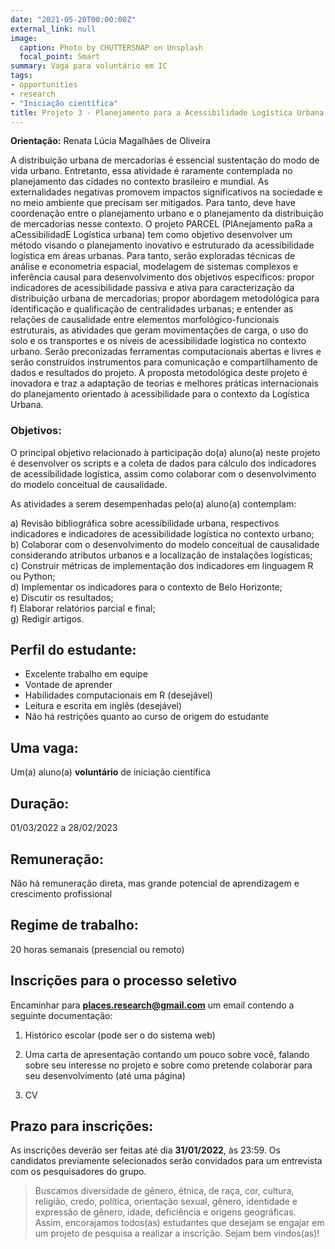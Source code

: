 ```yaml
---
date: "2021-05-20T00:00:00Z"
external_link: null
image:
  caption: Photo by CHUTTERSNAP on Unsplash
  focal_point: Smart
summary: Vaga para voluntário em IC
tags:
- opportunities
- research
- "Iniciação científica"
title: Projeto 3 - Planejamento para a Acessibilidade Logística Urbana
---
```


**Orientação:** Renata Lúcia Magalhães de Oliveira

A distribuição urbana de mercadorias é essencial sustentação do modo de vida urbano. Entretanto, essa atividade é raramente contemplada no planejamento das cidades no contexto brasileiro e mundial. As externalidades negativas promovem impactos significativos na sociedade e no meio ambiente que precisam ser mitigados. Para tanto, deve have coordenação entre o planejamento urbano e o planejamento da distribuição de mercadorias nesse contexto. O projeto PARCEL (PlAnejamento paRa a aCessibilidadE Logística urbana) tem como objetivo desenvolver um método visando o planejamento inovativo e estruturado da acessibilidade logística em áreas urbanas. Para tanto, serão exploradas técnicas de análise e econometria espacial, modelagem de sistemas complexos e inferência causal para desenvolvimento dos objetivos específicos: propor indicadores de acessibilidade passiva e ativa para caracterização da distribuição urbana de mercadorias; propor abordagem metodológica para identificação e qualificação de centralidades urbanas; e entender as relações de causalidade entre elementos morfológico-funcionais estruturais, as atividades que geram movimentações de carga, o uso do solo e os transportes e os níveis de acessibilidade logística no contexto urbano. Serão preconizadas ferramentas computacionais abertas e livres e serão construídos instrumentos para comunicação e compartilhamento de dados e resultados do projeto. A proposta metodológica deste projeto é inovadora e traz a adaptação de teorias e melhores práticas internacionais do planejamento orientado à acessibilidade para o contexto da Logística Urbana.

### Objetivos: 
O principal objetivo relacionado à participação do(a) aluno(a) neste projeto é desenvolver os scripts e a coleta de dados para cálculo dos indicadores de acessibilidade logística, assim como colaborar com o desenvolvimento do modelo conceitual de causalidade.

As atividades a serem desempenhadas pelo(a) aluno(a) contemplam:

a) Revisão bibliográfica sobre acessibilidade urbana, respectivos indicadores e indicadores de acessibilidade logística no contexto urbano;   
b) Colaborar com o desenvolvimento do modelo conceitual de causalidade considerando atributos urbanos e a localização de instalações logísticas;   
c) Construir métricas de implementação dos indicadores em linguagem R ou Python;   
d) Implementar os indicadores para o contexto de Belo Horizonte;   
e) Discutir os resultados;   
f) Elaborar relatórios parcial e final;   
g) Redigir artigos.   


## Perfil do estudante:

- Excelente trabalho em equipe   
- Vontade de aprender   
- Habilidades computacionais em R (desejável)   
- Leitura e escrita em inglês (desejável)   
- Não há restrições quanto ao curso de origem do estudante   


## Uma vaga: 
Um(a) aluno(a) **voluntário** de iniciação científica

## Duração:
01/03/2022 a 28/02/2023

## Remuneração:
Não há remuneração direta, mas grande potencial de aprendizagem e crescimento profissional

## Regime de trabalho:
20 horas semanais (presencial ou remoto)

## Inscrições para o processo seletivo
Encaminhar para **places.research@gmail.com** um email contendo a seguinte documentação:

1. Histórico escolar (pode ser o do sistema web)

2. Uma carta de apresentação contando um pouco sobre você, falando sobre seu interesse no projeto e sobre como pretende colaborar para seu desenvolvimento (até uma página)

3. CV

## Prazo para inscrições:
As inscrições deverão ser feitas até dia **31/01/2022**, às 23:59. Os candidatos previamente selecionados serão convidados para um entrevista com os pesquisadores do grupo. 

> Buscamos diversidade de gênero, étnica, de raça, cor, cultura, religião, credo, política, orientação sexual, gênero, identidade e expressão de gênero, idade, deficiência e origens geográficas. Assim, encorajamos todos(as) estudantes que desejam se engajar em um projeto de pesquisa a realizar a inscrição. Sejam bem vindos(as)!
